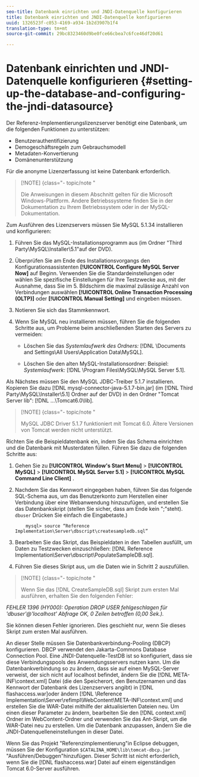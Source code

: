 ```yaml
---
seo-title: Datenbank einrichten und JNDI-Datenquelle konfigurieren
title: Datenbank einrichten und JNDI-Datenquelle konfigurieren
uuid: 1326523f-c053-4169-a934-1b2d3907b1f4
translation-type: tm+mt
source-git-commit: 29bc8323460d9be0fce66cbea7c6fce46df20d61

---
```



# Datenbank einrichten und JNDI-Datenquelle konfigurieren {#setting-up-the-database-and-configuring-the-jndi-datasource}

Der Referenz-Implementierungslizenzserver benötigt eine Datenbank, um die folgenden Funktionen zu unterstützen:

* Benutzerauthentifizierung
* Demogeschäftsregeln zum Gebrauchsmodell
* Metadaten-Konvertierung
* Domänenunterstützung

Für die anonyme Lizenzerfassung ist keine Datenbank erforderlich.

>[!NOTE] {class=&quot;- topic/note &quot;
>
>Die Anweisungen in diesem Abschnitt gelten für die Microsoft Windows-Plattform. Andere Betriebssysteme finden Sie in der Dokumentation zu Ihrem Betriebssystem oder in der MySQL-Dokumentation.

Zum Ausführen des Lizenzservers müssen Sie MySQL 5.1.34 installieren und konfigurieren:

1. Führen Sie das MySQL-Installationsprogramm aus (im Ordner &quot;Third Party\MySQL\Installer\5.1&quot;auf der DVD).
1. Überprüfen Sie am Ende des Installationsvorgangs den Konfigurationsassistenten **[!UICONTROL Configure MySQL Server Now]** auf Beginn. Verwenden Sie die Standardeinstellungen oder wählen Sie spezifische Einstellungen für Ihre Testzwecke aus, mit der Ausnahme, dass Sie im 5. Bildschirm die maximal zulässige Anzahl von Verbindungen auswählen **[!UICONTROL Online Transaction Processing (OLTP)]** oder **[!UICONTROL Manual Setting]** und eingeben müssen.

1. Notieren Sie sich das Stammkennwort.
1. Wenn Sie MySQL neu installieren müssen, führen Sie die folgenden Schritte aus, um Probleme beim anschließenden Starten des Servers zu vermeiden:

   * Löschen Sie das *Systemlaufwerk des Ordners:* [!DNL \Documents and Settings\All Users\Application Data\MySQL].

   * Löschen Sie den alten MySQL-Installationsordner: Beispiel: *Systemlaufwerk:* [!DNL \Program Files\MySQL\MySQL Server 5.1].

Als Nächstes müssen Sie den MySQL JDBC-Treiber 5.1.7 installieren. Kopieren Sie dazu [!DNL mysql-connector-java-5.1.7-bin.jar] (im [!DNL Third Party\MySQL\Installer\5.1] Ordner auf der DVD) in den Ordner &quot;Tomcat Server lib&quot;: [!DNL ...\Tomcat6.0\lib].

>[!NOTE] {class=&quot;- topic/note &quot;
>
>MySQL JDBC Driver 5.1.7 funktioniert mit Tomcat 6.0. Ältere Versionen von Tomcat werden nicht unterstützt.

Richten Sie die Beispieldatenbank ein, indem Sie das Schema einrichten und die Datenbank mit Musterdaten füllen. Führen Sie dazu die folgenden Schritte aus:

1. Gehen Sie zu **[!UICONTROL Window's Start Menu]** > **[!UICONTROL MySQL]** > **[!UICONTROL MySQL Server 5.1]** > **[!UICONTROL MySQL Command Line Client]** .
1. Nachdem Sie das Kennwort eingegeben haben, führen Sie das folgende SQL-Schema aus, um das Benutzerkonto zum Herstellen einer Verbindung über eine Webanwendung hinzuzufügen, und erstellen Sie das Datenbankskript (stellen Sie sicher, dass am Ende kein &quot;;&quot;steht). `dbuser` Drücken Sie einfach die Eingabetaste.)

   ```
       mysql> source “Reference Implementation\Server\dbscript\createsampledb.sql”
   ```

1. Bearbeiten Sie das Skript, das Beispieldaten in den Tabellen ausfüllt, um Daten zu Testzwecken einzuschließen: [!DNL Reference Implementation\Server\dbscript\PopulateSampleDB.sql].
1. Führen Sie dieses Skript aus, um die Daten wie in Schritt 2 auszufüllen.

>[!NOTE] {class=&quot;- topic/note &quot;
>
>Wenn Sie das [!DNL CreateSampleDB.sql] Skript zum ersten Mal ausführen, erhalten Sie den folgenden Fehler:

*FEHLER 1396 (HY000): Operation DROP USER fehlgeschlagen für &#39;dbuser&#39;@&#39;localhost&#39; Abfrage OK, 0 Zeilen betroffen (0,00 Sek.).*

Sie können diesen Fehler ignorieren. Dies geschieht nur, wenn Sie dieses Skript zum ersten Mal ausführen.

An dieser Stelle müssen Sie Datenbankverbindung-Pooling (DBCP) konfigurieren. DBCP verwendet den Jakarta-Commons Database Connection Pool. Eine JNDI-Datenquelle-TestDB ist so konfiguriert, dass sie diese Verbindungspools des Anwendungsservers nutzen kann. Um die Datenbankverbindung so zu ändern, dass sie auf einen MySQL-Server verweist, der sich nicht auf localhost befindet, ändern Sie die [!DNL META-INF\context.xml] Datei (die den Speicherort, den Benutzernamen und das Kennwort der Datenbank des Lizenzservers angibt) in [!DNL flashaccess.war]oder ändern [!DNL \Reference Implementation\Server\refimpl\WebContent\META-INF\context.xml] und erstellen Sie die WAR-Datei mithilfe der aktualisierten Dateien neu. Um einen dieser Parameter zu ändern, bearbeiten Sie den [!DNL context.xml] Ordner im WebContent-Ordner und verwenden Sie das Ant-Skript, um die WAR-Datei neu zu erstellen. Um die Datenbank anzupassen, ändern Sie die JNDI-Datenquelleneinstellungen in dieser Datei.

Wenn Sie das Projekt &quot;Referenzimplementierung&quot;in Eclipse debuggen, müssen Sie der Konfiguration `$CATALINA_HOME\lib\tomcat-dbcp.jar` &quot;Ausführen/Debuggen&quot;hinzufügen. Dieser Schritt ist nicht erforderlich, wenn Sie die [!DNL flashaccess.war] Datei auf einem eigenständigen Tomcat 6.0-Server ausführen.
